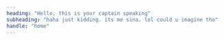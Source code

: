 ```yaml
---
heading: "Hello, this is your captain speaking"
subheading: "haha just kidding. its me sina. lol could u imagine tho"
handle: "home"
---
```

